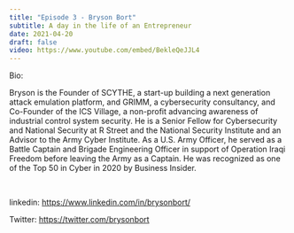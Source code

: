 ```yaml
---
title: "Episode 3 - Bryson Bort"
subtitle: A day in the life of an Entrepreneur 
date: 2021-04-20
draft: false
video: https://www.youtube.com/embed/BekleQeJJL4
---
```



Bio:

Bryson is the Founder of SCYTHE, a start-up building a next generation attack emulation platform, and GRIMM, a cybersecurity consultancy, and Co-Founder of the ICS Village, a non-profit advancing awareness of industrial control system security. He is a Senior Fellow for Cybersecurity and National Security at R Street and the National Security Institute and an Advisor to the Army Cyber Institute. As a U.S. Army Officer, he served as a Battle Captain and Brigade Engineering Officer in support of Operation Iraqi Freedom before leaving the Army as a Captain. He was recognized as one of the Top 50 in Cyber in 2020 by Business Insider.

</br>

linkedin: https://www.linkedin.com/in/brysonbort/​

Twitter: https://twitter.com/brysonbort​
